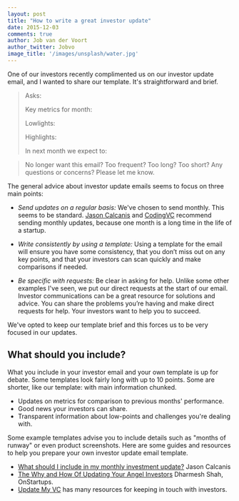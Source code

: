 ```yaml
---
layout: post
title: "How to write a great investor update"
date: 2015-12-03
comments: true
author: Job van der Voort
author_twitter: Jobvo
image_title: '/images/unsplash/water.jpg'
---
```


One of our investors recently complimented us on our investor update email, 
and I wanted to share our template. 
It's straightforward and brief.

<!-- more -->

> Asks:
> 
> Key metrics for month:
> 
> Lowlights:
> 
> Highlights:
> 
> In next month we expect to:

> No longer want this email? Too frequent? Too long? Too short? Any questions or concerns? Please let me know.

The general advice about investor update emails seems to focus on three main points: 

* *Send updates on a regular basis:* We've chosen to send monthly. 
This seems to be standard. 
[Jason Calcanis](http://calacanis.com/2015/01/23/why-investor-updates-are-really-really-important/) 
and [CodingVC](http://codingvc.com/investor-update-email-template) 
recommend sending monthly updates, because one month is a long time 
in the life of a startup.

* *Write consistently by using a template:* Using a template for the email 
will ensure you have some consistency, that you don’t miss out on any key points, 
and that your investors can scan quickly and make comparisons if needed.

* *Be specific with requests:* Be clear in asking for help. 
Unlike some other examples I've seen, we put our direct requests at the 
start of our email. Investor communications can be a great resource for 
solutions and advice. 
You can share the problems you’re having and make direct requests for help. 
Your investors want to help you to succeed. 

We've opted to keep our template brief and this forces us to be very focused 
in our updates. 

## What should you include?

What you include in your investor email and your own template is up for debate. 
Some templates look fairly long with up to 10 points. Some are shorter, 
like our template: with main information chunked. 

* Updates on metrics for comparison to previous months' performance. 
* Good news your investors can share. 
* Transparent information about low-points and challenges you're dealing with.

Some example templates advise you to include details such as "months of runway" 
or even product screenshots. 
Here are some guides and resources to help you prepare your own 
investor update email template. 

* [What should I include in my monthly investment update?](http://calacanis.com/2015/01/24/what-should-i-include-in-my-monthly-investment-update/) Jason Calcanis
* [The Why and How Of Updating Your Angel Investors](http://onstartups.com/tabid/3339/bid/98311/The-Why-and-How-Of-Updating-Your-Angel-Investors.aspx) Dharmesh Shah, OnStartups. 
* [Update My VC](http://updatemyvc.com/post/81994044620/investor-update) has many resources for keeping in touch with investors.





